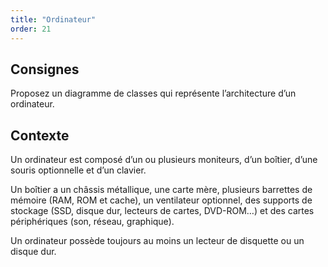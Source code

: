 ```yaml
---
title: "Ordinateur"
order: 21
---
```



## Consignes

Proposez un diagramme de classes qui représente l’architecture d’un ordinateur.

## Contexte 

Un ordinateur est composé d’un ou plusieurs moniteurs, d’un boîtier, d’une souris optionnelle et d’un clavier. 

Un boîtier a un châssis métallique, une carte mère, plusieurs barrettes de mémoire (RAM, ROM et cache), un ventilateur optionnel, des supports de stockage (SSD, disque dur, lecteurs de cartes, DVD-ROM…) et des cartes périphériques (son, réseau, graphique). 

Un ordinateur possède toujours au moins un lecteur de disquette ou un disque dur.


